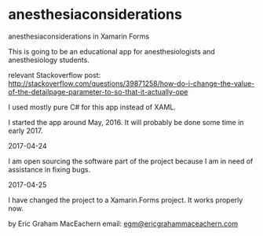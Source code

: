# anesthesiaconsiderations
anesthesiaconsiderations in Xamarin Forms 

This is going to be an educational app for anesthesiologists and anesthesiology students. 

relevant Stackoverflow post: http://stackoverflow.com/questions/39871258/how-do-i-change-the-value-of-the-detailpage-parameter-to-so-that-it-actually-ope

I used mostly pure C# for this app instead of XAML.

I started the app around May, 2016. It will probably be done some time in early 2017. 

2017-04-24

I am open sourcing the software part of the project because I am in need of assistance in fixing bugs. 

2017-04-25

I have changed the project to a Xamarin.Forms project. It works properly now. 

by Eric Graham MacEachern
email: egm@ericgrahammaceachern.com
